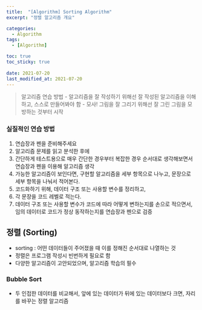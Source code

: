 ```yaml
---
title:  "[Algorithm] Sorting Algorithm"
excerpt: "정렬 알고리즘 개요"

categories:
  - Algorithm
tags:
  - [Algorithm]

toc: true
toc_sticky: true
 
date: 2021-07-20
last_modified_at: 2021-07-20
---
```

> 알고리즘 연습 방법
    - 알고리즘을 잘 작성하기 위해선 잘 작성된 알고리즘을 이해하고, 스스로 만들어봐야 함
        - 모사! 그림을 잘 그리기 위해선 잘 그린 그림을 모방하는 것부터 시작

### 실질적인 연습 방법
1. 연습장과 펜을 준비해주세요
2. 알고리즘 문제를 읽고 분석한 후에
3. 간단하게 테스트용으로 매우 간단한 경우부터 복잡한 경우 순서대로 생각해보면서 연습장과 펜을 이용해 알고리즘 생각
4. 가능한 알고리즘이 보인다면, 구현할 알고리즘을 세부 항목으로 나누고, 문장으로 세부 항목을 나눠서 적어본다.
5. 코드화하기 위해, 데이터 구조 또는 사용할 변수를 정리하고,
6. 각 문장을 코드 레벨로 적는다.
7. 데이터 구조 또는 사용할 변수가 코드에 따라 어떻게 변하는지를 손으로 적으면서, 임의 데이터로 코드가 정상 동작하는지를 연습장과 펜으로 검증

## 정렬 (Sorting)
- sorting : 어떤 데이터들이 주어졌을 때 이를 정해진 순서대로 나열하는 것
- 정렬은 프로그램 작성시 빈번하게 필요로 함
- 다양한 알고리즘이 고안되었으며, 알고리즘 학습의 필수

### Bubble Sort
- 두 인접한 데이터를 비교해서, 앞에 있는 데이터가 뒤에 있는 데이터보다 크면, 자리를 바꾸는 정렬 알고리즘

```python
```

```python
```

```python
```

```python
```

```python
```

```python
```

```python
```
